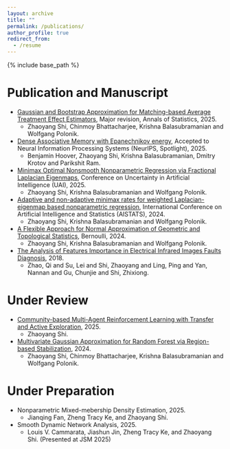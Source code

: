 ```yaml
---
layout: archive
title: ""
permalink: /publications/
author_profile: true
redirect_from:
  - /resume
---
```


{% include base_path %}

Publication and Manuscript
======
* [Gaussian and Bootstrap Approximation for Matching-based Average Treatment Effect Estimators](https://arxiv.org/abs/2412.17181), Major revision, Annals of Statistics, 2025.
  * Zhaoyang Shi, Chinmoy Bhattacharjee, Krishna Balasubramanian and Wolfgang Polonik.
* [Dense Associative Memory with Epanechnikov energy](https://arxiv.org/abs/2506.10801v1), Accepted to Neural Information Processing Systems (NeurIPS, Spotlight), 2025.
  * Benjamin Hoover, Zhaoyang Shi, Krishna Balasubramanian, Dmitry Krotov and Parikshit Ram.
* [Minimax Optimal Nonsmooth Nonparametric Regression via Fractional Laplacian Eigenmaps](https://arxiv.org/abs/2402.14985), Conference on Uncertainty in Artificial Intelligence (UAI), 2025.
  * Zhaoyang Shi, Krishna Balasubramanian and Wolfgang Polonik.
* [Adaptive and non-adaptive minimax rates for weighted Laplacian-eigenmap based nonparametric regression](https://arxiv.org/abs/2311.00140), International Conference on Artificial Intelligence and Statistics (AISTATS), 2024.
  * Zhaoyang Shi, Krishna Balasubramanian and Wolfgang Polonik.
* [A Flexible Approach for Normal Approximation of Geometric and Topological Statistics](https://arxiv.org/abs/2210.10744v1), Bernoulli, 2024.
  * Zhaoyang Shi, Krishna Balasubramanian and Wolfgang Polonik.
* [The Analysis of Features Importance in Electrical Infrared Images Faults Diagnosis](https://dl.acm.org/doi/abs/10.1145/3215525.3215539), 2018.
  * Zhao, Qi and Su, Lei and Shi, Zhaoyang and Ling, Ping and Yan, Nannan and Gu, Chunjie and Shi, Zhixiong.

Under Review
======
* [Community-based Multi-Agent Reinforcement Learning with Transfer and Active Exploration](https://arxiv.org/abs/2505.09756v1), 2025.
  * Zhaoyang Shi.
* [Multivariate Gaussian Approximation for Random Forest via Region-based Stabilization](https://arxiv.org/abs/2403.09960), 2024.
  * Zhaoyang Shi, Chinmoy Bhattacharjee, Krishna Balasubramanian and Wolfgang Polonik.

Under Preparation
======
* Nonparametric Mixed-mebership Density Estimation, 2025.
  * Jianqing Fan, Zheng Tracy Ke, and Zhaoyang Shi.
* Smooth Dynamic Network Analysis, 2025.
  * Louis V. Cammarata, Jiashun Jin, Zheng Tracy Ke, and Zhaoyang Shi. (Presented at JSM 2025)


 
